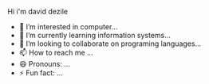 Hi i'm david dezile
- 👀 I’m interested in computer...
- 🌱 I’m currently learning information systems...
- 💞️ I’m looking to collaborate on programing languages...
- 📫 How to reach me ...
- 😄 Pronouns: ...
- ⚡ Fun fact: ...

<!---
Davidzile/Davidzile is a ✨ special ✨ repository because its `README.md` (this file) appears on your GitHub profile.
You can click the Preview link to take a look at your changes.
--->

